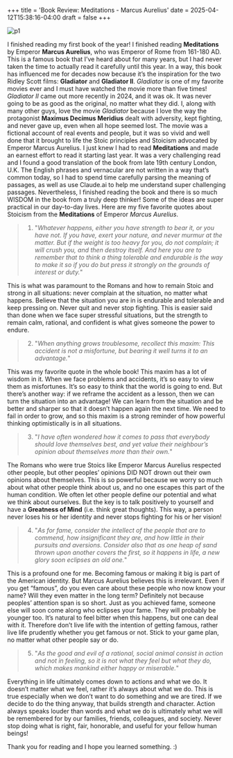 +++
title = 'Book Review: Meditations - Marcus Aurelius'
date = 2025-04-12T15:38:16-04:00
draft = false
+++

![p1](/blog/20250412_BR_Meditations/cover.png)

I finished reading my first book of the year! I finished reading **Meditations** by Emperor **Marcus Aurelius**, who was Emperor of Rome from 161-180 AD. This is a famous book that I’ve heard about for many years, but I had never taken the time to actually read it carefully until this year. In a way, this book has influenced me for decades now because it’s the inspiration for the two Ridley Scott films: **Gladiator** and **Gladiator II**. *Gladiator* is one of my favorite movies ever and I must have watched the movie more than five times! *Gladiator II* came out more recently in 2024, and it was ok. It was never going to be as good as the original, no matter what they did. I, along with many other guys, love the movie *Gladiator* because I love the way the protagonist **Maximus Decimus Meridius** dealt with adversity, kept fighting, and never gave up, even when all hope seemed lost. The movie was a fictional account of real events and people, but it was so vivid and well done that it brought to life the Stoic principles and Stoicism advocated by Emperor Marcus Aurelius. I just knew I had to read **Meditations** and made an earnest effort to read it starting last year. It was a very challenging read and I found a good translation of the book from late 19th century London, U.K. The English phrases and vernacular are not written in a way that’s common today, so I had to spend time carefully parsing the meaning of passages, as well as use Claude.ai to help me understand super challenging passages. Nevertheless, I finished reading the book and there is so much WISDOM in the book from a truly deep thinker! Some of the ideas are super practical in our day-to-day lives. Here are my five favorite quotes about Stoicism from the **Meditations** of Emperor *Marcus Aurelius*.

> 1. "*Whatever happens, either you have strength to bear it, or you have not. If you have, exert your nature, and never murmur at the matter. But if the weight is too heavy for you, do not complain; it will crush you, and then destroy itself. And here you are to remember that to think a thing tolerable and endurable is the way to make it so if you do but press it strongly on the grounds of interest or duty.*"

This is what was paramount to the Romans and how to remain Stoic and strong in all situations: never complain at the situation, no matter what happens. Believe that the situation you are in is endurable and tolerable and keep pressing on. Never quit and never stop fighting. This is easier said than done when we face super stressful situations, but the strength to remain calm, rational, and confident is what gives someone the power to endure.

> 2. "*When anything grows troublesome, recollect this maxim: This accident is not a misfortune, but bearing it well turns it to an advantage.*"

This was my favorite quote in the whole book! This maxim has a lot of wisdom in it. When we face problems and accidents, it’s so easy to view them as misfortunes. It’s so easy to think that the world is going to end. But there’s another way: if we reframe the accident as a lesson, then we can turn the situation into an advantage! We can learn from the situation and be better and sharper so that it doesn’t happen again the next time. We need to fail in order to grow, and so this maxim is a strong reminder of how powerful thinking optimistically is in all situations.

> 3. "*I have often wondered how it comes to pass that everybody should love themselves best, and yet value their neighbour’s opinion about themselves more than their own.*"

The Romans who were true Stoics like Emperor Marcus Aurelius respected other people, but other peoples’ opinions DID NOT drown out their own opinions about themselves. This is so powerful because we worry so much about what other people think about us, and no one escapes this part of the human condition. We often let other people define our potential and what we think about ourselves. But the key is to talk positively to yourself and have a **Greatness of Mind** (i.e. think great thoughts). This way, a person never loses his or her identity and never stops fighting for his or her vision!

> 4. "*As for fame, consider the intellect of the people that are to commend, how insignificant they are, and how little in their pursuits and aversions. Consider also that as one heap of sand thrown upon another covers the first, so it happens in life, a new glory soon eclipses an old one.*"

This is a profound one for me. Becoming famous or making it big is part of the American identity. But Marcus Aurelius believes this is irrelevant. Even if you get “famous”, do you even care about these people who now know your name? Will they even matter in the long term? Definitely not because peoples’ attention span is so short. Just as you achieved fame, someone else will soon come along who eclipses your fame. They will probably be younger too. It’s natural to feel bitter when this happens, but one can deal with it. Therefore don’t live life with the intention of getting famous, rather live life prudently whether you get famous or not. Stick to your game plan, no matter what other people say or do.

> 5. "*As the good and evil of a rational, social animal consist in action and not in feeling, so it is not what they feel but what they do, which makes mankind either happy or miserable.*"

Everything in life ultimately comes down to actions and what we do. It doesn’t matter what we feel, rather it’s always about what we do. This is true especially when we don’t want to do something and we are tired. If we decide to do the thing anyway, that builds strength and character. Action always speaks louder than words and what we do is ultimately what we will be remembered for by our families, friends, colleagues, and society. Never stop doing what is right, fair, honorable, and useful for your fellow human beings!

Thank you for reading and I hope you learned something. :)

